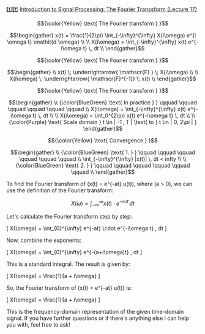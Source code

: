 :one::seven: [Introduction to Signal Processing: The Fourier Transsform (Lecture 17)](https://youtu.be/W2NkY8XlWOk)

```math
{\color{Yellow} \text{ The Fourier transform } }
```

```math
\begin{gather}
x(t) = \frac{1}{2\pi} \int_{-\infty}^{\infty} X(i\omega) e^{i \omega t} \mathit{d \omega}
\\
\\
X(i\omega) = \int_{-\infty}^{\infty} x(t) e^{-i\omega t} \, dt
\\
\end{gather}
```


```math
{\color{Yellow} \text{ The Fourier transform } }
```

```math
\begin{gather}
\\
x(t) \; \underrightarrow{ \mathscr{F} } \; X(i\omega)
\\
\\
X(i\omega) \; \underrightarrow{ \mathscr{F}^{-1}}  \; x(t)
\\
\end{gather}
```

```math
{\color{Yellow} \text{ The Fourier transform } }
```

```math
\begin{gather}
\\
{\color{BlueGreen} \text{ In practice } } \qquad \qquad \qquad \qquad \qquad \qquad 
\\
X(i\omega) = \int_{-\infty}^{\infty} x(t) e^{-i\omega t} \, dt
\\
\\
X(i\omega) = \int_0^{2\pi} x(t) e^{-i\omega t} \, dt
\\
\\
{\color{Purple} \text{ Scale domain } t \in | -T, T | \text{ to } t \in | 0, 2\pi | }
\end{gather}
```

```math
{\color{Yellow} \text{ Convergence } }
```

```math
\begin{gather}
\\
{\color{BlueGreen} \text{ 1. } } \qquad \qquad \qquad \qquad \qquad \qquad 
\\
\int_{-\infty}^{\infty} |x(t)| \, dt < infty
\\
\\
{\color{BlueGreen} \text{ 2. } } \qquad \qquad \qquad \qquad \qquad \qquad 
\\
\end{gather}
```




To find the Fourier transform of \(x(t) = e^{-at} u(t)\), where \(a > 0\), we can use the definition of the Fourier transform:

$$ X(\omega) = \int_{-\infty}^{\infty} x(t) \cdot e^{-i\omega t} \, dt $$

Let's calculate the Fourier transform step by step:

\[ X(\omega) = \int_{0}^{\infty} e^{-at} \cdot e^{-i\omega t} \, dt \]

Now, combine the exponents:

\[ X(\omega) = \int_{0}^{\infty} e^{-(a+i\omega)t} \, dt \]

This is a standard integral. The result is given by:

\[ X(\omega) = \frac{1}{a + i\omega} \]

So, the Fourier transform of \(x(t) = e^{-at} u(t)\) is:

\[ X(\omega) = \frac{1}{a + i\omega} \]

This is the frequency-domain representation of the given time-domain signal. If you have further questions or if there's anything else I can help you with, feel free to ask!
